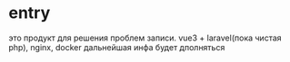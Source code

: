 # entry
это продукт для решения проблем записи.
vue3 + laravel(пока чистая php), nginx, docker
дальнейшая инфа будет дполняться
